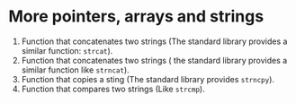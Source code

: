 # More pointers, arrays and strings

1. Function that concatenates two strings (The standard library provides a similar function: `strcat`).
2. Function that concatenates two strings ( the standard library provides a similar function like `strncat`).
3. Function that copies a sting (The standard library provides `strncpy`).
4. Function that compares two strings (Like `strcmp`).
